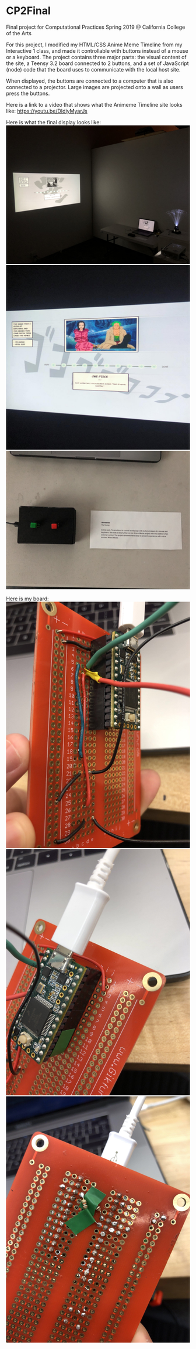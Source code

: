# CP2Final
 Final project for Computational Practices Spring 2019 @ California College of the Arts

For this project, I modified my HTML/CSS Anime Meme Timeline from my Interactive 1 class, and made it controllable with buttons instead of a mouse or a keyboard. The project contains three major parts: the visual content of the site, a Teensy 3.2 board connected to 2 buttons, and a set of JavaScript (node) code that the board uses to communicate with the local host site. 

When displayed, the buttons are connected to a computer that is also connected to a projector. Large images are projected onto a wall as users press the buttons.

Here is a link to a video that shows what the Animeme Timeline site looks like: https://youtu.be/DIdiyMyarJs

Here is what the final display looks like: 
![](Documentation/setup-01.jpg)
![](Documentation/setup-02.jpg)
![](Documentation/button.jpg)

Here is my board:
![](Documentation/board-01.jpg)
![](Documentation/board-02.jpg)
![](Documentation/board-03.jpg)
